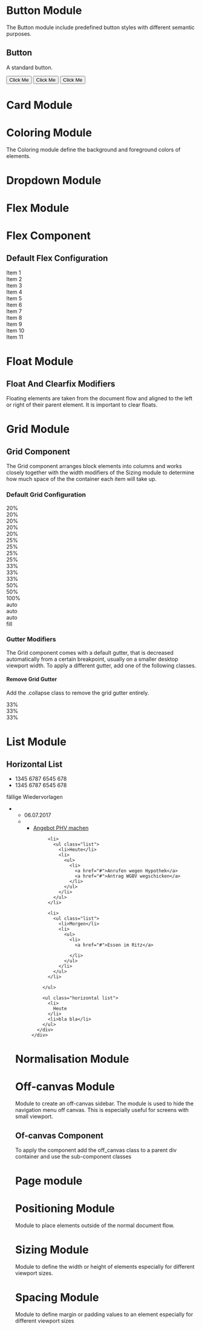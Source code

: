 

# Button Module

The Button module include predefined button styles with different semantic purposes.



## Button

A standard button.

<div class="buttons">
  <button class="button">Click Me</button>
  <button class="primary">Click Me</button>
  <button class="secondary">Click Me</button>
</div>


# Card Module



# Coloring Module

The Coloring module define the background and foreground colors of elements.



<div class="">

</div>



# Dropdown Module



# Flex Module



# Flex Component

## Default Flex Configuration

<div class="flx">
  <div><div class="card">Item 1</div></div>
  <div><div class="card">Item 2</div></div>
  <div><div class="card">Item 3</div></div>
  <div><div class="card">Item 4</div></div>
  <div><div class="card">Item 5</div></div>
  <div><div class="card">Item 6</div></div>
  <div><div class="card">Item 7</div></div>
  <div><div class="card">Item 8</div></div>
  <div><div class="card">Item 9</div></div>
  <div><div class="card">Item 10</div></div>
  <div><div class="card">Item 11</div></div>
</div>



# Float Module



## Float And Clearfix Modifiers

Floating elements are taken from the document flow and aligned to the left or right of their parent element. It is
important to clear floats.



# Grid Module



## Grid Component

The Grid component arranges block elements into columns and works closely together with the width modifiers of the
Sizing module to determine how much space of the the container each item will take up.

### Default Grid Configuration

<div class="grid">
  <div class="w20">
    <div class="card">20%</div>
  </div>
   <div class="w20">
    <div class="card">20%</div>
  </div>
  <div class="w20">
    <div class="card">20%</div>
  </div>
  <div class="w20">
    <div class="card">20%</div>
  </div>
  <div class="w20">
    <div class="card">20%</div>
  </div>

  <div class="w25">
    <div class="card">25%</div>
  </div>
  <div class="w25">
    <div class="card">25%</div>
  </div>
  <div class="w25">
    <div class="card">25%</div>
  </div>
  <div class="w25">
    <div class="card">25%</div>
  </div>

  <div class="w33">
    <div class="card">33%</div>
  </div>
  <div class="w33">
    <div class="card">33%</div>
  </div>
  <div class="w33">
    <div class="card">33%</div>
  </div>

  <div class="w50">
    <div class="card">50%</div>
  </div>
  <div class="w50">
    <div class="card">50%</div>
  </div>

  <div class="w100">
    <div class="card">100%</div>
  </div>

  <div>
    <div class="card">auto</div>
  </div>

  <div>
    <div class="card">auto</div>
  </div>

  <div>
    <div class="card">auto</div>
  </div>

  <div class="fill">
    <div class="card">fill</div>
  </div>
</div>



### Gutter Modifiers

The Grid component comes with a default gutter, that is decreased automatically from a certain breakpoint, usually on a
smaller desktop viewport width. To apply a different gutter, add one of the following classes.


#### Remove Grid Gutter

Add the .collapse class to remove the grid gutter entirely.

<div class="grid collapse">
  <div class="w33">
    <div class="card">33%</div>
  </div>
  <div class="w33">
    <div class="card">33%</div>
  </div>
  <div class="w33">
    <div class="card">33%</div>
  </div>
</div>


# List Module



## Horizontal List

<div class="segment">
  <div class="content">
    <ul class="horizontal list">
      <li><div class="content">1345 6787 6545 678</div></li>
      <li><div class="content">1345 6787 6545 678</div></li>
    </ul>
  </div>
</div>

<div class="segment">
            <div class="content">
              <div class="header">fällige Wiedervorlagen</div>
            </div>
            <div class="content">
              <ul class="list">
                <li>
                  <ul class="list">
                    <li>06.07.2017</li>
                    <li>
                      <ul>
                        <li>
                          <a href="#">Angebot PHV machen</a>
                        </li>
                      </ul>
                    </li>
                  </ul>
                </li>

                <li>
                  <ul class="list">
                    <li>Heute</li>
                    <li>
                      <ul>
                        <li>
                          <a href="#">Anrufen wegen Hypothek</a>
                          <a href="#">Antrag WGBV wegschicken</a>
                        </li>
                      </ul>
                    </li>
                  </ul>
                </li>

                <li>
                  <ul class="list">
                    <li>Morgen</li>
                    <li>
                      <ul>
                        <li>
                          <a href="#">Essen im Ritz</a>

                        </li>
                      </ul>
                    </li>
                  </ul>
                </li>

              </ul>

              <ul class="horizontal list">
                <li>
                  Heute
                </li>
                <li>bla bla</li>
              </ul>
            </div>
          </div>



# Normalisation Module



# Off-canvas Module

Module to create an off-canvas sidebar. The module is used to hide the navigation menu off canvas. This is especially
useful for screens with small viewport.


## Of-canvas Component

To apply the component add the off_canvas class to a parent div container and use the sub-component classes


# Page module


# Positioning Module

 Module to place elements outside of the normal document flow.



# Sizing Module

 Module to define the width or height of elements especially for different viewport sizes.


# Spacing Module

Module to define margin or padding values to an element especially for different viewport sizes



